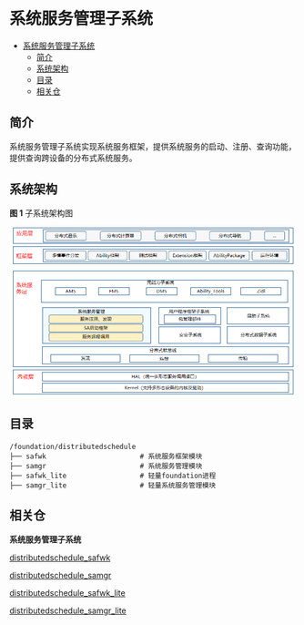 # 系统服务管理子系统<a name="ZH-CN_TOPIC_0000001115719369"></a>

- [系统服务管理子系统<a name="ZH-CN_TOPIC_0000001115719369"></a>](#系统服务管理子系统)
  - [简介<a name="section11660541593"></a>](#简介)
  - [系统架构<a name="section13587185873516"></a>](#系统架构)
  - [目录<a name="section161941989596"></a>](#目录)
  - [相关仓<a name="section1371113476307"></a>](#相关仓)

## 简介<a name="section11660541593"></a>

系统服务管理子系统实现系统服务框架，提供系统服务的启动、注册、查询功能，提供查询跨设备的分布式系统服务。


## 系统架构<a name="section13587185873516"></a>

**图 1**  子系统架构图<a name="fig4460722185514"></a>


![](figures/samgr-architecture.png)

## 目录<a name="section161941989596"></a>

```
/foundation/distributedschedule
├── safwk                       # 系统服务框架模块
├── samgr                       # 系统服务管理模块
├── safwk_lite                  # 轻量foundation进程
├── samgr_lite                  # 轻量系统服务管理模块
```

## 相关仓<a name="section1371113476307"></a>

**系统服务管理子系统**

[distributedschedule\_safwk](https://gitee.com/openharmony/distributedschedule_safwk)

[distributedschedule\_samgr](https://gitee.com/openharmony/distributedschedule_samgr)

[distributedschedule\_safwk\_lite](https://gitee.com/openharmony/distributedschedule_safwk_lite)

[distributedschedule\_samgr\_lite](https://gitee.com/openharmony/distributedschedule_samgr_lite)
